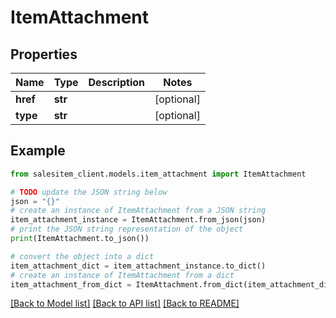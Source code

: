 # ItemAttachment


## Properties

Name | Type | Description | Notes
------------ | ------------- | ------------- | -------------
**href** | **str** |  | [optional] 
**type** | **str** |  | [optional] 

## Example

```python
from salesitem_client.models.item_attachment import ItemAttachment

# TODO update the JSON string below
json = "{}"
# create an instance of ItemAttachment from a JSON string
item_attachment_instance = ItemAttachment.from_json(json)
# print the JSON string representation of the object
print(ItemAttachment.to_json())

# convert the object into a dict
item_attachment_dict = item_attachment_instance.to_dict()
# create an instance of ItemAttachment from a dict
item_attachment_from_dict = ItemAttachment.from_dict(item_attachment_dict)
```
[[Back to Model list]](../README.md#documentation-for-models) [[Back to API list]](../README.md#documentation-for-api-endpoints) [[Back to README]](../README.md)


